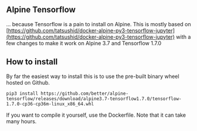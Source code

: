 Alpine Tensorflow
-----------------

... because Tensorflow is a pain to install on Alpine. This is mostly based on [https://github.com/tatsushid/docker-alpine-py3-tensorflow-jupyter](https://github.com/tatsushid/docker-alpine-py3-tensorflow-jupyter) with a few changes to make it work on Alpine 3.7 and Tensorflow 1.7.0

How to install
--------------

By far the easiest way to install this is to use the pre-built binary wheel hosted on Github.

```
pip3 install https://github.com/better/alpine-tensorflow/releases/download/alpine3.7-tensorflow1.7.0/tensorflow-1.7.0-cp36-cp36m-linux_x86_64.whl
```

If you want to compile it yourself, use the Dockerfile. Note that it can take many hours.
